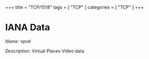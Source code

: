 +++
title = "TCP/1518"
tags = [ "TCP" ]
categories = [ "TCP" ]
+++

# IANA Data

_Name:_ vpvd

_Description:_ Virtual Places Video data

